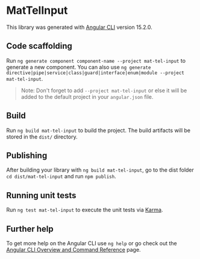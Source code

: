 # MatTelInput

This library was generated with [Angular CLI](https://github.com/angular/angular-cli) version 15.2.0.

## Code scaffolding

Run `ng generate component component-name --project mat-tel-input` to generate a new component. You can also use `ng generate directive|pipe|service|class|guard|interface|enum|module --project mat-tel-input`.
> Note: Don't forget to add `--project mat-tel-input` or else it will be added to the default project in your `angular.json` file. 

## Build

Run `ng build mat-tel-input` to build the project. The build artifacts will be stored in the `dist/` directory.

## Publishing

After building your library with `ng build mat-tel-input`, go to the dist folder `cd dist/mat-tel-input` and run `npm publish`.

## Running unit tests

Run `ng test mat-tel-input` to execute the unit tests via [Karma](https://karma-runner.github.io).

## Further help

To get more help on the Angular CLI use `ng help` or go check out the [Angular CLI Overview and Command Reference](https://angular.io/cli) page.
